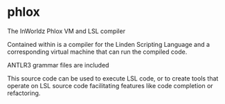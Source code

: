 # phlox
The InWorldz Phlox VM and LSL compiler

Contained within is a compiler for the Linden Scripting Language and a
corresponding virtual machine that can run the compiled code.

ANTLR3 grammar files are included

This source code can be used to execute LSL code, or to create tools
that operate on LSL source code facilitating features like code completion
or refactoring.
